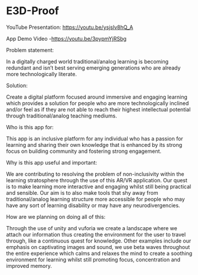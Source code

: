 # E3D-Proof

YouTube Presentation: https://youtu.be/ysjslv8hQ_A

App Demo Video -https://youtu.be/3pypmYjRSbg

Problem statement:

In a digitally charged world traditional/analog learning is becoming redundant and isn’t best serving emerging generations who are already more technologically literate. 

Solution:

Create a digital platform focused around immersive and engaging learning which provides a solution for people who are more technologically inclined and/or feel as if they are not able to reach their highest intellectual potential through traditional/analog teaching mediums. 

Who is this app for:

This app is an inclusive platform for any individual who has a passion for learning and sharing their own knowledge that is enhanced by its strong focus on building community and fostering strong engagement. 

Why is this app useful and important:

We are contributing to resolving the problem of non-inclusivity within the learning stratosphere through the use of this AR/VR application. Our quest is to make learning more interactive and engaging whilst still being practical and sensible. Our aim is to also make tools that shy away from traditional/analog learning structure more accessible for people who may have any sort of learning disability or may have any neurodivergencies. 

How are we planning on doing all of this:

Through the use of unity and vuforia we create a landscape where we attach our information thus creating the environment for the user to travel through, like a continuous quest for knowledge.
Other examples include our emphasis on captivating images and sound, we use beta waves throughout the entire experience which calms and relaxes the mind to create a soothing environment for learning whilst still promoting focus, concentration and improved memory. 
